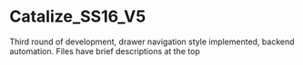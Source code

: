# Catalize_SS16_V5
Third round of development, drawer navigation style implemented, backend automation. 
Files have brief descriptions at the top
